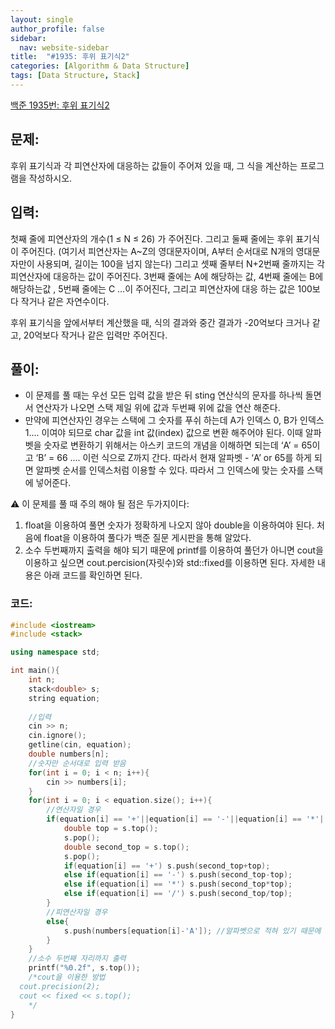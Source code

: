 ```yaml
---
layout: single
author_profile: false
sidebar:
  nav: website-sidebar
title:  "#1935: 후위 표기식2"
categories: [Algorithm & Data Structure]
tags: [Data Structure, Stack]
---
```


[백준 1935번: 후위 표기식2](https://www.acmicpc.net/problem/1935)

## 문제:

후위 표기식과 각 피연산자에 대응하는 값들이 주어져 있을 때, 그 식을 계산하는 프로그램을 작성하시오.

## 입력:

첫째 줄에 피연산자의 개수(1 ≤ N ≤ 26) 가 주어진다. 그리고 둘째 줄에는 후위 표기식이 주어진다. (여기서 피연산자는 A~Z의 영대문자이며, A부터 순서대로 N개의 영대문자만이 사용되며, 길이는 100을 넘지 않는다) 그리고 셋째 줄부터 N+2번째 줄까지는 각 피연산자에 대응하는 값이 주어진다. 3번째 줄에는 A에 해당하는 값, 4번째 줄에는 B에 해당하는값 , 5번째 줄에는 C ...이 주어진다, 그리고 피연산자에 대응 하는 값은 100보다 작거나 같은 자연수이다.

후위 표기식을 앞에서부터 계산했을 때, 식의 결과와 중간 결과가 -20억보다 크거나 같고, 20억보다 작거나 같은 입력만 주어진다.

## 풀이:

- 이 문제를 풀 때는 우선 모든 입력 값을 받은 뒤 sting 연산식의 문자를 하나씩 돌면서 연산자가 나오면 스택 제일 위에 값과 두번째 위에 값을 연산 해준다.
- 만약에 피연산자인 경우는 스택에 그 숫자를 푸쉬 하는데 A가 인덱스 0, B가 인덱스 1.... 이여야 되므로 char 값을 int 값(index) 값으로 변환 해주어야 된다. 이때 알파벳을 숫자로 변환하기 위해서는 아스키 코드의 개념을 이해하면 되는데 ‘A’ = 65이고 ‘B’ = 66 .... 이런 식으로 Z까지 간다. 따라서 현재 알파벳 - ‘A’ or 65를 하게 되면 알파벳 순서를 인덱스처럼 이용할 수 있다. 따라서 그 인덱스에 맞는 숫자를 스택에 넣어준다.

⚠️  이 문제를 풀 때 주의 해야 될 점은 두가지이다:

1. float을 이용하여 풀면 숫자가 정확하게 나오지 않아 double을 이용하여야 된다. 처음에 float을 이용하여 풀다가 백준 질문 게시판을 통해 알았다.
2. 소수 두번째까지 출력을 해야 되기 때문에 printf를 이용하여 풀던가 아니면 cout을 이용하고 싶으면 cout.percision(자릿수)와 std::fixed를 이용하면 된다. 자세한 내용은 아래 코드를 확인하면 된다.

### 코드:

```cpp
#include <iostream>
#include <stack>

using namespace std;

int main(){
	int n;
	stack<double> s;
	string equation;
	
	//입력 
	cin >> n;
	cin.ignore();
	getline(cin, equation);
	double numbers[n];
	//숫자만 순서대로 입력 받음
	for(int i = 0; i < n; i++){
		cin >> numbers[i];	
	}
	for(int i = 0; i < equation.size(); i++){
		//연산자일 경우 
		if(equation[i] == '+'||equation[i] == '-'||equation[i] == '*'||equation[i] == '/'){
			double top = s.top();
			s.pop();
			double second_top = s.top();
			s.pop();
			if(equation[i] == '+') s.push(second_top+top);
			else if(equation[i] == '-') s.push(second_top-top);
			else if(equation[i] == '*') s.push(second_top*top);
			else if(equation[i] == '/') s.push(second_top/top);
		}
		//피연산자일 경우 
		else{
			s.push(numbers[equation[i]-'A']); //알파벳으로 적혀 있기 때문에 Index로 변환 
		}
	}
	//소수 두번째 자리까지 출력
	printf("%0.2f", s.top()); 
	/*cout을 이용한 방법
  cout.precision(2);
  cout << fixed << s.top();
	*/
}
```